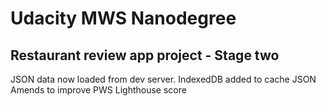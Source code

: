 # Udacity MWS Nanodegree

## Restaurant review app project - Stage two

JSON data now loaded from dev server.
IndexedDB added to cache JSON
Amends to improve PWS Lighthouse score
